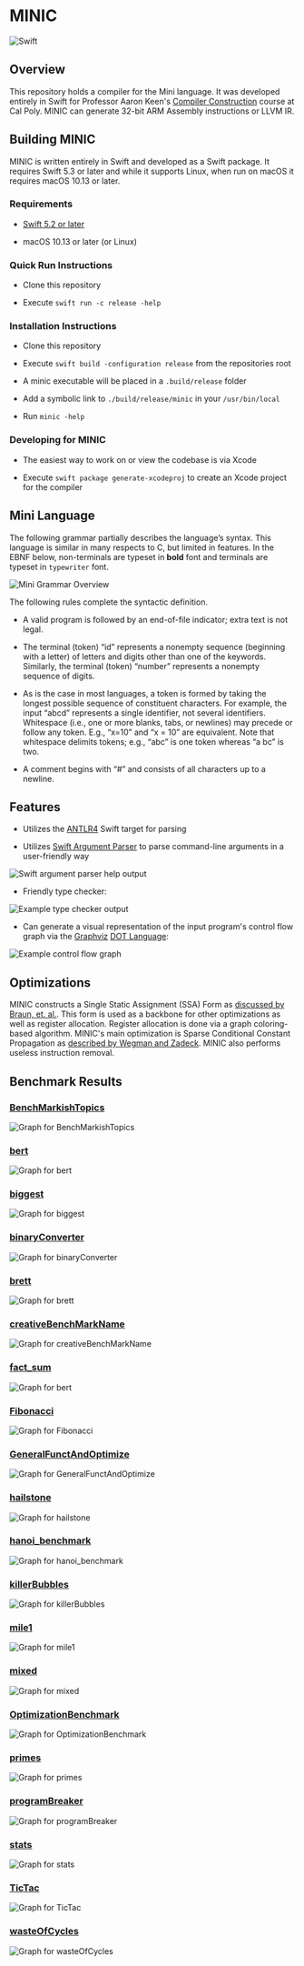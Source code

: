 # MINIC

![Swift](https://github.com/keen-cp/compiler-project-ethankusters/workflows/Swift/badge.svg)

## Overview
This repository holds a compiler for the Mini language. It was developed entirely in Swift for Professor Aaron Keen's [Compiler Construction](http://users.csc.calpoly.edu/~akeen/courses/csc431/) course at Cal Poly. MINIC can generate 32-bit ARM Assembly instructions or LLVM IR.

## Building MINIC

MINIC is written entirely in Swift and developed as a Swift package. It requires Swift 5.3 or later and while it supports Linux, when run on macOS it requires macOS 10.13 or later.

### Requirements

- [Swift 5.2 or later](https://swift.org/download/#releases)

- macOS 10.13 or later (or Linux)

### Quick Run Instructions

- Clone this repository

- Execute `swift run -c release -help`

### Installation Instructions

- Clone this repository

- Execute `swift build -configuration release` from the repositories root

- A minic executable will be placed in a `.build/release` folder

- Add a symbolic link to `./build/release/minic` in your `/usr/bin/local`

- Run `minic -help`

### Developing for MINIC

- The easiest way to work on or view the codebase is via Xcode

- Execute `swift package generate-xcodeproj` to create an Xcode project for the compiler

## Mini Language
The following grammar partially describes the language’s syntax. This language is similar in many respects to C, but limited in features. In the EBNF below, non-terminals are typeset in **bold** font and terminals are typeset in `typewriter` font.

![Mini Grammar Overview](/Resources/MiniGrammarOverview.svg)	

The following rules complete the syntactic definition.

- A valid program is followed by an end-of-file indicator; extra text is not legal.

- The terminal (token) “id” represents a nonempty sequence (beginning with a letter) of letters and digits other than one of the keywords. Similarly, the terminal (token) “number” represents a nonempty sequence of digits.

- As is the case in most languages, a token is formed by taking the longest possible sequence of constituent characters. For example, the input “abcd” represents a single identifier, not several identifiers. Whitespace (i.e., one or more blanks, tabs, or newlines) may precede or follow any token. E.g., “x=10” and “x = 10” are equivalent. Note that whitespace delimits tokens; e.g., “abc” is one token whereas “a bc” is two.

- A comment begins with “#” and consists of all characters up to a newline.

## Features

- Utilizes the [ANTLR4](https://github.com/antlr/antlr4) Swift target for parsing

- Utilizes [Swift Argument Parser](https://github.com/apple/swift-argument-parser) to parse command-line arguments in a user-friendly way

![Swift argument parser help output](/Resources/ArgumentParserOutput.png)

- Friendly type checker:

![Example type checker output](/Resources/TypeChecker.png)

- Can generate a visual representation of the input program's control flow graph via the [Graphviz](https://graphviz.org/about/) [DOT Language](https://graphviz.org/doc/info/lang.html):

![Example control flow graph](/Resources/GraphExample.svg) 

## Optimizations

MINIC constructs a Single Static Assignment (SSA) Form as [discussed by Braun, et. al.](http://compilers.cs.uni-saarland.de/papers/bbhlmz13cc.pdf). This form is used as a backbone for other optimizations as well as register allocation. Register allocation is done via a graph coloring-based algorithm. MINIC's main optimization is Sparse Conditional Constant Propagation as [described by Wegman and Zadeck](https://www.cse.wustl.edu/~cytron/531Pages/f11/Resources/Papers/cprop.pdf). MINIC also performs useless instruction removal.

## Benchmark Results

### [BenchMarkishTopics](/Benchmarks/BenchMarkishTopics)

![Graph for BenchMarkishTopics](/BenchmarkUtility/Results/BenchMarkishTopics.png)

### [bert](/Benchmarks/bert)

![Graph for bert](/BenchmarkUtility/Results/bert.png)

### [biggest](/Benchmarks/biggest)

![Graph for biggest](/BenchmarkUtility/Results/biggest.png)

### [binaryConverter](/Benchmarks/binaryConverter)

![Graph for binaryConverter](/BenchmarkUtility/Results/binaryConverter.png)

### [brett](/Benchmarks/brett)

![Graph for brett](/BenchmarkUtility/Results/brett.png)

### [creativeBenchMarkName](/Benchmarks/creativeBenchMarkName)

![Graph for creativeBenchMarkName](/BenchmarkUtility/Results/creativeBenchMarkName.png)

### [fact_sum](/Benchmarks/fact_sum)

![Graph for bert](/BenchmarkUtility/Results/fact_sum.png)

### [Fibonacci](/Benchmarks/Fibonacci)

![Graph for Fibonacci](/BenchmarkUtility/Results/Fibonacci.png)

### [GeneralFunctAndOptimize](/Benchmarks/GeneralFunctAndOptimize)

![Graph for GeneralFunctAndOptimize](/BenchmarkUtility/Results/GeneralFunctAndOptimize.png)

### [hailstone](/Benchmarks/hailstone)

![Graph for hailstone](/BenchmarkUtility/Results/hailstone.png)

### [hanoi_benchmark](/Benchmarks/hanoi_benchmark)

![Graph for hanoi_benchmark](/BenchmarkUtility/Results/hanoi_benchmark.png)

### [killerBubbles](/Benchmarks/killerBubbles)

![Graph for killerBubbles](/BenchmarkUtility/Results/killerBubbles.png)

### [mile1](/Benchmarks/mile1)

![Graph for mile1](/BenchmarkUtility/Results/mile1.png)

### [mixed](/Benchmarks/mixed)

![Graph for mixed](/BenchmarkUtility/Results/mixed.png)

### [OptimizationBenchmark](/Benchmarks/OptimizationBenchmark)

![Graph for OptimizationBenchmark](/BenchmarkUtility/Results/OptimizationBenchmark.png)

### [primes](/Benchmarks/primes)

![Graph for primes](/BenchmarkUtility/Results/primes.png)

### [programBreaker](/Benchmarks/programBreaker)

![Graph for programBreaker](/BenchmarkUtility/Results/programBreaker.png)

### [stats](/Benchmarks/stats)

![Graph for stats](/BenchmarkUtility/Results/stats.png)

### [TicTac](/Benchmarks/TicTac)

![Graph for TicTac](/BenchmarkUtility/Results/TicTac.png)

### [wasteOfCycles](/Benchmarks/wasteOfCycles)

![Graph for wasteOfCycles](/BenchmarkUtility/Results/wasteOfCycles.png)

